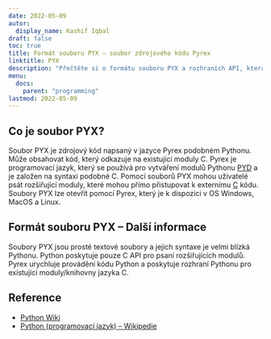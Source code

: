 ```yaml
---
date: 2022-05-09
autor:
  display_name: Kashif Iqbal
draft: false
toc: true
title: Formát souboru PYX – soubor zdrojového kódu Pyrex
linktitle: PYX
description: "Přečtěte si o formátu souboru PYX a rozhraních API, která mohou vytvářet a otevírat soubory PYX."
menu:
  docs:
    parent: "programming"
lastmod: 2022-05-09
---
```


## Co je soubor PYX?

Soubor PYX je zdrojový kód napsaný v jazyce Pyrex podobném Pythonu. Může obsahovat kód, který odkazuje na existující moduly C. Pyrex je programovací jazyk, který se používá pro vytváření modulů Pythonu [PYD](/cs/programming/pyd/) a je založen na syntaxi podobné C. Pomocí souborů PYX mohou uživatelé psát rozšiřující moduly, které mohou přímo přistupovat k externímu [C](/cs/programming/c/) kódu.
Soubory PYX lze otevřít pomocí Pyrex, který je k dispozici v OS Windows, MacOS a Linux.

## Formát souboru PYX – Další informace

Soubory PYX jsou prosté textové soubory a jejich syntaxe je velmi blízká Pythonu. Python poskytuje pouze C API pro psaní rozšiřujících modulů. Pyrex urychluje provádění kódu Python a poskytuje rozhraní Pythonu pro existující moduly/knihovny jazyka C.

## Reference

* [Python Wiki](https://wiki.python.org/moin/Pyrex)
* [Python (programovací jazyk) – Wikipedie](https://en.wikipedia.org/wiki/Python_(programming_language))


